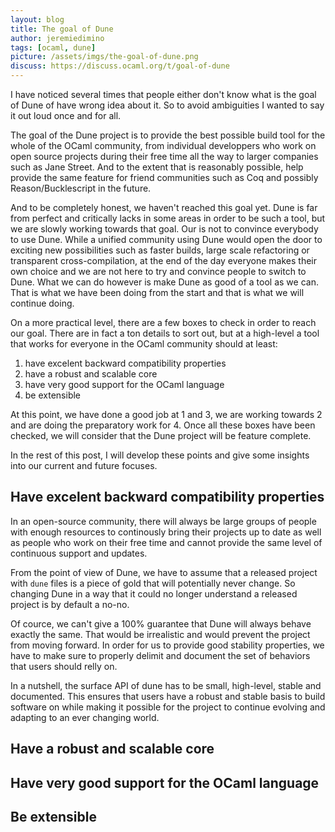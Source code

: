 ```yaml
---
layout: blog
title: The goal of Dune
author: jeremiedimino
tags: [ocaml, dune]
picture: /assets/imgs/the-goal-of-dune.png
discuss: https://discuss.ocaml.org/t/goal-of-dune
---
```


I have noticed several times that people either don't know what is the
goal of Dune of have wrong idea about it.  So to avoid ambiguities I
wanted to say it out loud once and for all.

The goal of the Dune project is to provide the best possible build
tool for the whole of the OCaml community, from individual developpers
who work on open source projects during their free time all the way to
larger companies such as Jane Street. And to the extent that is
reasonably possible, help provide the same feature for friend
communities such as Coq and possibly Reason/Bucklescript in the
future.

And to be completely honest, we haven't reached this goal yet. Dune is
far from perfect and critically lacks in some areas in order to be
such a tool, but we are slowly working towards that goal. Our is not
to convince everybody to use Dune. While a unified community using
Dune would open the door to exciting new possibilities such as faster
builds, large scale refactoring or transparent cross-compilation, at
the end of the day everyone makes their own choice and we are not here
to try and convince people to switch to Dune.  What we can do however
is make Dune as good of a tool as we can. That is what we have been
doing from the start and that is what we will continue doing.

On a more practical level, there are a few boxes to check in order to
reach our goal. There are in fact a ton details to sort out, but at a
high-level a tool that works for everyone in the OCaml community
should at least:

1. have excelent backward compatibility properties
2. have a robust and scalable core
3. have very good support for the OCaml language
4. be extensible

At this point, we have done a good job at 1 and 3, we are working
towards 2 and are doing the preparatory work for 4. Once all these
boxes have been checked, we will consider that the Dune project will
be feature complete.

In the rest of this post, I will develop these points and give some
insights into our current and future focuses.

## Have excelent backward compatibility properties

In an open-source community, there will always be large groups of
people with enough resources to continously bring their projects up to
date as well as people who work on their free time and cannot provide
the same level of continuous support and updates.

From the point of view of Dune, we have to assume that a released
project with `dune` files is a piece of gold that will potentially
never change. So changing Dune in a way that it could no longer
understand a released project is by default a no-no.

Of cource, we can't give a 100% guarantee that Dune will always behave
exactly the same. That would be irrealistic and would prevent the
project from moving forward.  In order for us to provide good
stability properties, we have to make sure to properly delimit and
document the set of behaviors that users should relly on.

In a nutshell, the surface API of dune has to be small, high-level,
stable and documented. This ensures that users have a robust and
stable basis to build software on while making it possible for the
project to continue evolving and adapting to an ever changing world.

## Have a robust and scalable core

## Have very good support for the OCaml language

## Be extensible





